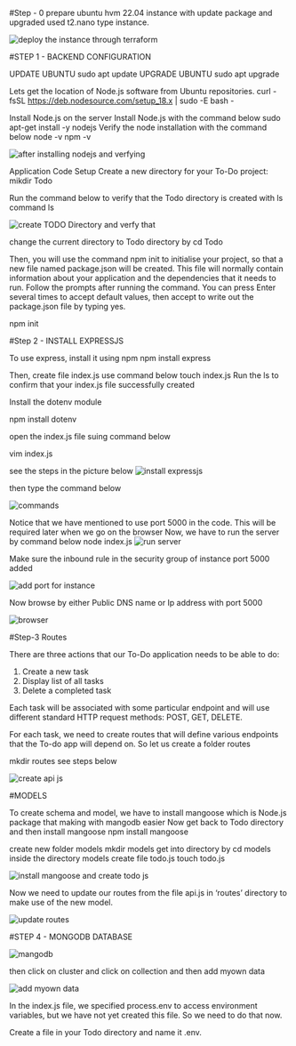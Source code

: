 #Step - 0 
prepare ubuntu hvm 22.04 instance with update package and upgraded used t2.nano type instance.

![deploy the instance through terraform](https://user-images.githubusercontent.com/96633325/226395866-b3e54fbc-eae0-498b-af19-2163a9367617.PNG)



#STEP 1 - BACKEND CONFIGURATION

  UPDATE UBUNTU
    sudo apt update
  UPGRADE UBUNTU
    sudo apt upgrade 

Lets get the location of Node.js software from Ubuntu repositories.
   curl -fsSL https://deb.nodesource.com/setup_18.x | sudo -E bash -


Install Node.js on the server
Install Node.js with the command below 
   sudo apt-get install -y nodejs
Verify the node installation with the command below
   node -v 
   npm -v

   ![after installing nodejs and verfying](https://user-images.githubusercontent.com/96633325/226395991-a97f5515-ede9-4310-84ef-29c98f442abe.PNG)


Application Code Setup
Create a new directory for your To-Do project:
  mikdir Todo

Run the command below to verify that the Todo directory is created with ls command
  ls

  ![create TODO Directory and verfy that](https://user-images.githubusercontent.com/96633325/226396077-29da9b3f-49d5-4bf3-a3ab-eed87b50be50.PNG)


change the current directory to Todo directory by
  cd Todo

Then, you will use the command npm init to initialise your project, so that a new file named package.json will be created. This
file will normally contain information about your application and the dependencies that it needs to run. Follow the prompts 
after running the command. You can press Enter several times to accept default values, then accept to write out the package.json file by typing yes.

npm init

#Step 2 - INSTALL EXPRESSJS

To use express, install it using npm
  npm install express

Then, create file index.js use command below
  touch index.js
Run the ls to confirm that your index.js file successfully created

Install the dotenv module

npm install dotenv

open the index.js file suing command below

  vim index.js
  
  see the steps in the picture below
  ![install expressjs](https://user-images.githubusercontent.com/96633325/226419427-86bddb00-a34f-43b8-a024-c8373f636726.PNG)
  
  
  then type the command below
  
  ![commands ](https://user-images.githubusercontent.com/96633325/226419745-7fe8cbff-c445-491f-82e0-54bc2121929d.PNG)
  
  Notice that we have mentioned to use port 5000 in the code. This will be required later when we go on the browser
  Now, we have to run the server by command below
   node index.js
![run server](https://user-images.githubusercontent.com/96633325/226420498-85db29e5-7bcd-4497-95a9-77a5cbece505.PNG)

Make sure the inbound rule in the security group of instance port 5000 added

![add port for instance](https://user-images.githubusercontent.com/96633325/226421377-d5d975e1-07a5-407c-8d88-3b707e08ad02.PNG)

Now browse by either Public DNS name or Ip address with port 5000

![browser](https://user-images.githubusercontent.com/96633325/226422101-e84b48cf-6b9e-4f57-a0b2-b2bf17322dd0.PNG)

#Step-3  Routes

There are three actions that our To-Do application needs to be able to do:

1. Create a new task
2. Display list of all tasks
3. Delete a completed task


Each task will be associated with some particular endpoint and will use different standard HTTP request methods: POST, GET, DELETE.

For each task, we need to create routes that will define various endpoints that the To-do app will depend on. So let us create a
folder routes

   mkdir routes
see steps below


![create api js](https://user-images.githubusercontent.com/96633325/226423972-cd51ad42-4980-41cb-86e9-bc7865370d86.PNG)

#MODELS

To create schema and model, we have to install mangoose which is Node.js package that making with mangodb easier
Now get back to Todo directory and then install mangoose
   npm install mangoose 
   
create new folder models
  mkdir models
get into directory by
  cd models
inside the directory models create file todo.js
   touch todo.js
   
 
![install mangoose and create todo js](https://user-images.githubusercontent.com/96633325/226432638-18fb476e-e8f4-4980-ae8b-8b630efe6165.PNG)


Now we need to update our routes from the file api.js in ‘routes’ directory to make use of the new model.

![update routes](https://user-images.githubusercontent.com/96633325/226433478-af7001ca-9830-4265-833d-52e98da3f05c.PNG)

#STEP 4 - MONGODB DATABASE


![mangodb](https://user-images.githubusercontent.com/96633325/226439381-28b22b70-88f2-4e85-84ca-073010faff25.PNG)

then click on cluster and click on collection and then add myown data



![add myown data](https://user-images.githubusercontent.com/96633325/226439956-f6bf27cd-3ef7-47ba-85a5-d080849f2803.PNG)

In the index.js file, we specified process.env to access environment variables, but we have not yet created this file. So we need 
to do that now.

Create a file in your Todo directory and name it .env.


